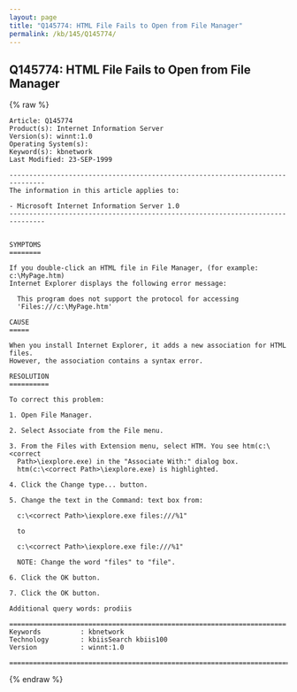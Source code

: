 ```yaml
---
layout: page
title: "Q145774: HTML File Fails to Open from File Manager"
permalink: /kb/145/Q145774/
---
```


## Q145774: HTML File Fails to Open from File Manager

{% raw %}

	Article: Q145774
	Product(s): Internet Information Server
	Version(s): winnt:1.0
	Operating System(s): 
	Keyword(s): kbnetwork
	Last Modified: 23-SEP-1999
	
	-------------------------------------------------------------------------------
	The information in this article applies to:
	
	- Microsoft Internet Information Server 1.0 
	-------------------------------------------------------------------------------
	
	
	SYMPTOMS
	========
	
	If you double-click an HTML file in File Manager, (for example: c:\MyPage.htm)
	Internet Explorer displays the following error message:
	
	  This program does not support the protocol for accessing
	  'Files:///c:\MyPage.htm'
	
	CAUSE
	=====
	
	When you install Internet Explorer, it adds a new association for HTML files.
	However, the association contains a syntax error.
	
	RESOLUTION
	==========
	
	To correct this problem:
	
	1. Open File Manager.
	
	2. Select Associate from the File menu.
	
	3. From the Files with Extension menu, select HTM. You see htm(c:\<correct
	  Path>\iexplore.exe) in the "Associate With:" dialog box.
	  htm(c:\<correct Path>\iexplore.exe) is highlighted.
	
	4. Click the Change type... button.
	
	5. Change the text in the Command: text box from:
	
	  c:\<correct Path>\iexplore.exe files:///%1"
	
	  to
	
	  c:\<correct Path>\iexplore.exe file:///%1"
	
	  NOTE: Change the word "files" to "file".
	
	6. Click the OK button.
	
	7. Click the OK button.
	
	Additional query words: prodiis
	
	======================================================================
	Keywords          : kbnetwork 
	Technology        : kbiisSearch kbiis100
	Version           : winnt:1.0
	
	=============================================================================
	

{% endraw %}
